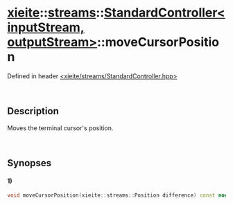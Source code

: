# [xieite](../../../xieite.md)\:\:[streams](../../../streams.md)\:\:[StandardController\<inputStream, outputStream\>](../../StandardController.md)\:\:moveCursorPosition
Defined in header [<xieite/streams/StandardController.hpp>](../../../../include/xieite/streams/StandardController.hpp)

&nbsp;

## Description
Moves the terminal cursor's position.

&nbsp;

## Synopses
#### 1)
```cpp
void moveCursorPosition(xieite::streams::Position difference) const noexcept;
```
